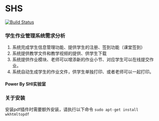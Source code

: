 # SHS

[![Build Status](https://travis-ci.org/eyeeco/SHS.svg?branch=master)](https://travis-ci.org/eyeeco/SHS)

### 学生作业管理系统需求分析
1. 系统完成学生信息管理功能、提供学生的注册、签到功能（课堂签到）
2. 系统提供教学文件和教学视频的提供、供学生下载
3. 系统提供作业模块、老师可以增添新的作业小节、对应学生可以在线提交作业。
4. 系统自动生成学生的作业文件，供学生单独打印、或者老师可以一起打印。

#### Power By SHI实验室

### 关于安装
安装pdf插件时需要额外安装，请执行以下命令
`sudo apt-get install wkhtmltopdf`
